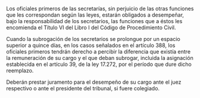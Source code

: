 Los oficiales primeros de las secretarías, sin perjuicio de las otras funciones que les correspondan según las leyes, estarán obligados a desempeñar, bajo la responsabilidad de los secretarios, las funciones que a éstos les encomienda el Título VI del Libro I del Código de Procedimiento Civil.

Cuando la subrogación de los secretarios se prolongue por un espacio superior a quince días, en los casos señalados en el artículo 388, los oficiales primeros tendrán derecho a percibir la diferencia que existía entre la remuneración de su cargo y el que deban subrogar, incluida la asignación establecida en el artículo 39, de la ley 17.272, por el período que dure dicho reemplazo.

Deberán prestar juramento para el desempeño de su cargo ante el juez respectivo o ante el presidente del tribunal, si fuere colegiado.